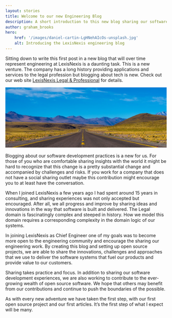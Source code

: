 ```yaml
---
layout: stories
title: Welcome to our new Engineering Blog
description: A short introduction to this new blog sharing our software development journey
author: graham_brooks
hero:
    href: '/images/daniel-cartin-LgHNehAIcOs-unsplash.jpg'
    alt: Introducing the LexisNexis engineering blog
---
```


Sitting down to write this first post in a new blog that will over time represent engineering at LexisNexis is a daunting task. This is a new venture. The company has a long history providing applications and services to the legal profession but blogging about tech is new. Check out our web site [LexisNexis Legal & Professional](https://www.lexisnexis.com/en-us/about-us/about-us.page) for details.

![todo - provide good alt text here](/images/daniel-cartin-LgHNehAIcOs-unsplash.jpg)

Blogging about our software development practices is a new for us. For those of you who are comfortable sharing insights with the world it might be hard to recognize that this change is a pretty substantial change and accompanied by challenges and risks. If you work for a company that does not have a social sharing outlet maybe this contribution might encourage you to at least have the conversation.

When I joined LexisNexis a few years ago I had spent around 15 years in consulting, and sharing experiences was not only accepted but encouraged. After all, we all progress and improve by sharing ideas and innovations in the way that software is built and delivered. The Legal domain is fascinatingly complex and steeped in history. How we model this domain requires a corresponding complexity in the domain logic of our systems.

In joining LexisNexis as Chief Engineer one of my goals was to become more open to the engineering community and encourage the sharing our engineering work. By creating this blog and setting up open source projects, we are able to share the innovations, challenges and approaches that we use to deliver the software systems that fuel our products and provide value to our customers.

Sharing takes practice and focus. In addition to sharing our software development experiences, we are also working to contribute to the ever-growing wealth of open source software. We hope that others may benefit from our contributions and continue to push the boundaries of the possible.

As with every new adventure we have taken the first step, with our first open source project and our first articles. It’s the first step of what I expect will be many.

